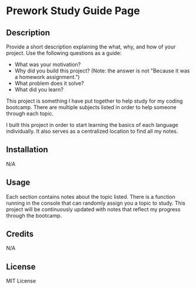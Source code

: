 # Prework Study Guide Page

## Description

Provide a short description explaining the what, why, and how of your project. Use the following questions as a guide:

- What was your motivation?
- Why did you build this project? (Note: the answer is not "Because it was a homework assignment.")
- What problem does it solve?
- What did you learn?

This project is something I have put together to help study for my coding bootcamp. 
There are multiple subjects listed in order to help someone through each topic.

I built this project in order to start learning the basics of each language individually. It also serves as a centralized location to find all my notes.

## Installation

N/A

## Usage

Each section contains notes about the topic listed. There is a function running in the console that can randomly assign you a topic to study. 
This project will be continuously updated with notes that reflect my progress through the bootcamp. 

## Credits

N/A

## License

MIT License
